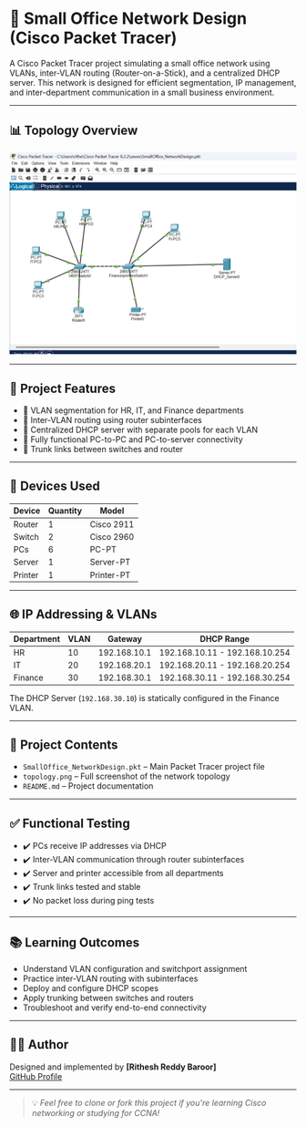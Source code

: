 # 🏢 Small Office Network Design (Cisco Packet Tracer)

A Cisco Packet Tracer project simulating a small office network using VLANs, inter-VLAN routing (Router-on-a-Stick), and a centralized DHCP server. This network is designed for efficient segmentation, IP management, and inter-department communication in a small business environment.

---

## 📊 Topology Overview

![Network Topology](topology.png)


---

## 🔧 Project Features

- 🔹 VLAN segmentation for HR, IT, and Finance departments
- 🔹 Inter-VLAN routing using router subinterfaces
- 🔹 Centralized DHCP server with separate pools for each VLAN
- 🔹 Fully functional PC-to-PC and PC-to-server connectivity
- 🔹 Trunk links between switches and router

---

## 🧩 Devices Used

| Device         | Quantity | Model         |
|----------------|----------|---------------|
| Router         | 1        | Cisco 2911    |
| Switch         | 2        | Cisco 2960    |
| PCs            | 6        | PC-PT         |
| Server         | 1        | Server-PT     |
| Printer        | 1        | Printer-PT    |

---

## 🌐 IP Addressing & VLANs

| Department | VLAN | Gateway         | DHCP Range              |
|------------|------|------------------|--------------------------|
| HR         | 10   | 192.168.10.1     | 192.168.10.11 - 192.168.10.254 |
| IT         | 20   | 192.168.20.1     | 192.168.20.11 - 192.168.20.254 |
| Finance    | 30   | 192.168.30.1     | 192.168.30.11 - 192.168.30.254 |

The DHCP Server (`192.168.30.10`) is statically configured in the Finance VLAN.

---

## 📁 Project Contents

- `SmallOffice_NetworkDesign.pkt` – Main Packet Tracer project file
- `topology.png` – Full screenshot of the network topology
- `README.md` – Project documentation

---

## ✅ Functional Testing

- ✔️ PCs receive IP addresses via DHCP
- ✔️ Inter-VLAN communication through router subinterfaces
- ✔️ Server and printer accessible from all departments
- ✔️ Trunk links tested and stable
- ✔️ No packet loss during ping tests

---

## 📚 Learning Outcomes

- Understand VLAN configuration and switchport assignment
- Practice inter-VLAN routing with subinterfaces
- Deploy and configure DHCP scopes
- Apply trunking between switches and routers
- Troubleshoot and verify end-to-end connectivity

---

## 👨‍💻 Author

Designed and implemented by **[Rithesh Reddy Baroor]**  
[GitHub Profile](https://github.com/baroorr1)

---

> 💡 *Feel free to clone or fork this project if you're learning Cisco networking or studying for CCNA!*
